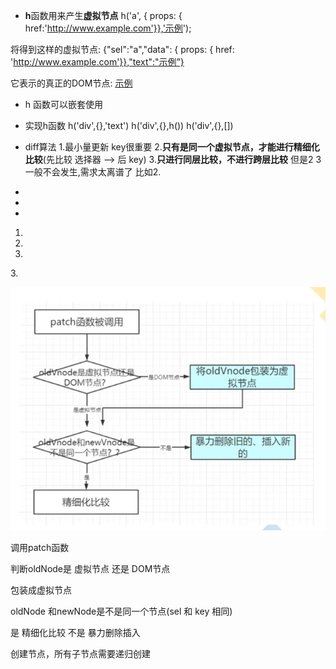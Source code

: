 - **h**函数用来产生**虚拟节点**
h('a', { props: { href:'http://www.example.com'}},'示例');

将得到这样的虚拟节点:
{"sel":"a","data": { props: { href: 'http://www.example.com'}},"text":"示例”}

它表示的真正的DOM节点:
<a href="http://www.example.com">示例</a>

- h 函数可以嵌套使用


- 实现h函数
  h('div',{},'text')
  h('div',{},h())
  h('div',{},[])

- diff算法
  1.最小量更新  key很重要
  2.**只有是同一个虚拟节点，才能进行精细化比较**(先比较  选择器 --> 后 key)
  3.**只进行同层比较，不进行跨层比较**
但是2  3 一般不会发生,需求太离谱了
比如2.
<ul v-if="mmm">
<li></li>
<li></li>
<li></li>
</ul>
<ol v-else>
<li></li>
<li></li>
<li></li>
</ol>
<a1v>
3.
<section v-if="mmm">
<p></p>
<p></p>
<p></p>
<p></p>
</section>
<p v-if="!mmm"></p>
<p v-if="!mmm"></p>
<p v-if="!mmm"></p>
<p v-if="!mmm"></p>
</div>


![alt text](image.png)

调用patch函数

判断oldNode是 虚拟节点 还是 DOM节点

包装成虚拟节点

oldNode 和newNode是不是同一个节点(sel  和 key 相同)

是  精细化比较    不是     暴力删除插入 


创建节点，所有子节点需要递归创建